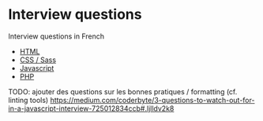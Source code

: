 # Interview questions

Interview questions in French

- [HTML](https://github.com/simuse/interview-questions/blob/master/html.md)
- [CSS / Sass](https://github.com/simuse/interview-questions/blob/master/css-sass.md)
- [Javascript](https://github.com/simuse/interview-questions/blob/master/javascript.md)
- [PHP](https://github.com/simuse/interview-questions/blob/master/php.md)

TODO: ajouter des questions sur les bonnes pratiques / formatting (cf. linting tools)
https://medium.com/coderbyte/3-questions-to-watch-out-for-in-a-javascript-interview-725012834ccb#.ljlldv2k8
